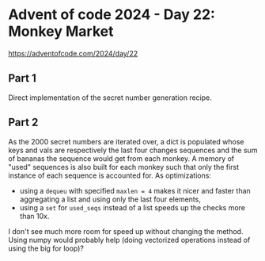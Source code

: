 # Advent of code 2024 - Day 22: Monkey Market

https://adventofcode.com/2024/day/22

## Part 1

Direct implementation of the secret number generation recipe.

## Part 2

As the 2000 secret numbers are iterated over, a dict is populated whose keys and vals are respectively the last four changes sequences and the sum of bananas the sequence would get from each monkey. A memory of "used" sequences is also built for each monkey such that only the first instance of each sequence is accounted for.
As optimizations:
* using a `dequeu` with specified `maxlen = 4` makes it nicer and faster than aggregating a list and using only the last four elements,
* using a `set` for `used_seqs` instead of a list speeds up the checks more than 10x.

I don't see much more room for speed up without changing the method. Using numpy would probably help (doing vectorized operations instead of using the big for loop)?
